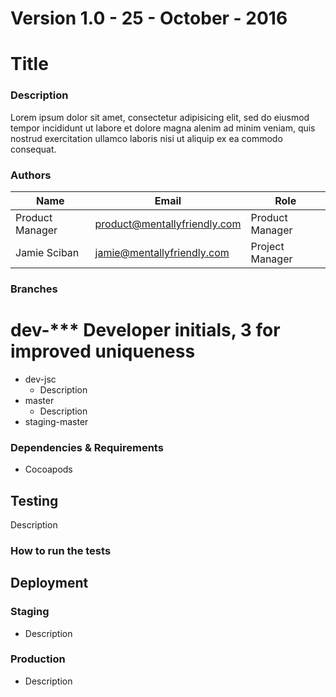 # Version 1.0 - 25 - October - 2016
# Title

### Description
Lorem ipsum dolor sit amet, consectetur adipisicing elit, sed do eiusmod tempor incididunt ut labore et dolore magna alenim ad minim veniam, quis nostrud exercitation ullamco laboris nisi ut aliquip ex ea commodo consequat.

### Authors
Name | Email | Role
--- | --- | ---
Product Manager | [product@mentallyfriendly.com](mailto:product@mentallyfriendly.com) | Product Manager
Jamie Sciban | [jamie@mentallyfriendly.com](mailto:jamie@mentallyfriendly.com) | Project Manager


### Branches
# dev-*** Developer initials, 3 for improved uniqueness

* dev-jsc
  * Description
* master
  * Description
* staging-master

### Dependencies & Requirements

* Cocoapods


## Testing
Description

### How to run the tests


## Deployment

### Staging
  * Description

### Production
  * Description
